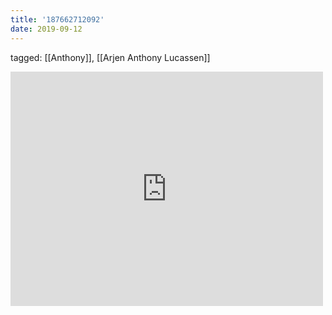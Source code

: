 ```yaml
---
title: '187662712092'
date: 2019-09-12
---
```

tagged: [[Anthony]], [[Arjen Anthony Lucassen]]
<iframe allow="accelerometer; autoplay; clipboard-write; encrypted-media; gyroscope; picture-in-picture" allowfullscreen="" frameborder="0" height="375" id="youtube_iframe" src="https://www.youtube.com/embed/Cnb8EDpoe0g?feature=oembed&amp;enablejsapi=1&amp;origin=https://safe.txmblr.com&amp;wmode=opaque" width="500"></iframe>